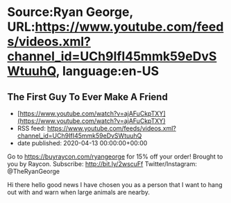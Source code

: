# Source:Ryan George, URL:https://www.youtube.com/feeds/videos.xml?channel_id=UCh9IfI45mmk59eDvSWtuuhQ, language:en-US

## The First Guy To Ever Make A Friend
 - [https://www.youtube.com/watch?v=ajAFuCkpTXY](https://www.youtube.com/watch?v=ajAFuCkpTXY)
 - RSS feed: https://www.youtube.com/feeds/videos.xml?channel_id=UCh9IfI45mmk59eDvSWtuuhQ
 - date published: 2020-04-13 00:00:00+00:00

Go to https://buyraycon.com/ryangeorge for 15% off your order! Brought to you by Raycon.
Subscribe: http://bit.ly/2wscuFf
Twitter/Instagram: @TheRyanGeorge

Hi there hello good news I have chosen you as a person that I want to hang out with and warn when large animals are nearby.

